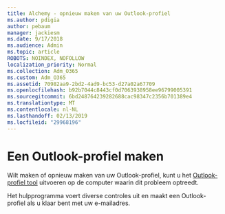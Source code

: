 ```yaml
---
title: Alchemy - opnieuw maken van uw Outlook-profiel
ms.author: pdigia
author: pebaum
manager: jackiesm
ms.date: 9/17/2018
ms.audience: Admin
ms.topic: article
ROBOTS: NOINDEX, NOFOLLOW
localization_priority: Normal
ms.collection: Adm_O365
ms.custom: Adm_O365
ms.assetid: 70982aa9-2bd2-4ad9-bc53-d27a02a67709
ms.openlocfilehash: b92b7044c8443cf0d7063938958ee96799005391
ms.sourcegitcommit: 6bd248764239282688cac98347c2356b701389e4
ms.translationtype: MT
ms.contentlocale: nl-NL
ms.lasthandoff: 02/13/2019
ms.locfileid: "29968196"
---
```

# <a name="create-an-outlook-profile"></a>Een Outlook-profiel maken

Wilt maken of opnieuw maken van uw Outlook-profiel, kunt u het [Outlook-profiel tool](https://aka.ms/SaRA-OutlookSetupProfile) uitvoeren op de computer waarin dit probleem optreedt. 
  
Het hulpprogramma voert diverse controles uit en maakt een Outlook-profiel als u klaar bent met uw e-mailadres.
  

